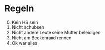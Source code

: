 # Regeln

0. Kein HS sein
1. Nicht schubsen
2. Nicht andere Leute seine Mutter beleidigen
3. Nicht am Beckenrand rennen
4. Ok war alles
